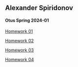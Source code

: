 ## Alexander Spiridonov

#### Otus Spring 2024-01

[Homework 01](hw01/README.md)

[Homework 02](hw02/README.md)

[Homework 03](hw03/README.md)

[Homework 04](hw04/README.md)